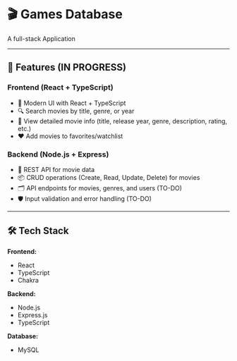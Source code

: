 # 🎬 Games Database

A full-stack Application

---

## 🚀 Features (IN PROGRESS)

### Frontend (React + TypeScript)
- 🎨 Modern UI with React + TypeScript  
- 🔍 Search movies by title, genre, or year  
- 📖 View detailed movie info (title, release year, genre, description, rating, etc.)  
- ❤️ Add movies to favorites/watchlist  

### Backend (Node.js + Express)
- 🔐 REST API for movie data  
- 📦 CRUD operations (Create, Read, Update, Delete) for movies  
- 🗂️ API endpoints for movies, genres, and users (TO-DO)  
- 🛡️ Input validation and error handling  (TO-DO)
---

## 🛠️ Tech Stack

**Frontend:**  
- React  
- TypeScript  
- Chakra

**Backend:**  
- Node.js  
- Express.js  
- TypeScript  

**Database:**  
- MySQL
